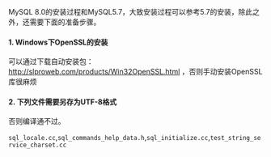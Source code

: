 MySQL 8.0的安装过程和MySQL5.7，大致安装过程可以参考5.7的安装，除此之外，还需要下面的准备步骤。

#### 1. Windows下OpenSSL的安装

可以通过下载自动安装包：http://slproweb.com/products/Win32OpenSSL.html ，否则手动安装OpenSSL库很麻烦

#### 2. 下列文件需要另存为UTF-8格式

否则编译通不过。

`sql_locale.cc`,`sql_commands_help_data.h`,`sql_initialize.cc`,`test_string_service_charset.cc`
